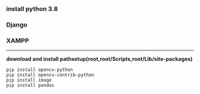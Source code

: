 ### install python 3.8
### Django
### XAMPP
---
**download and install
pathsetup(root,root/Scripts,root/Lib/site-packages)**

```
pip install opencv-python
pip install opencv-contrib-python
pip install image
pip install pandas
```